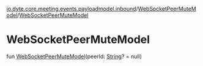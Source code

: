 [io.dyte.core.meeting.events.payloadmodel.inbound](../index.md)/[WebSocketPeerMuteModel](index.md)/[WebSocketPeerMuteModel](-web-socket-peer-mute-model.md)

# WebSocketPeerMuteModel


fun [WebSocketPeerMuteModel](-web-socket-peer-mute-model.md)(peerId: [String](https://kotlinlang.org/api/latest/jvm/stdlib/kotlin/-string/index.html)? = null)

